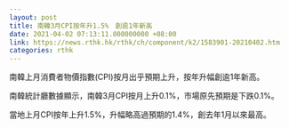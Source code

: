 ```yaml
---
layout: post
title: 南韓3月CPI按年升1.5%　創逾1年新高
date: 2021-04-02 07:13:11.000000000 +08:00
link: https://news.rthk.hk/rthk/ch/component/k2/1583901-20210402.htm
categories: rthk
---
```


南韓上月消費者物價指數(CPI)按月出乎預期上升，按年升幅創逾1年新高。

南韓統計廳數據顯示，南韓3月CPI按月上升0.1%，市場原先預期是下跌0.1%。

當地上月CPI按年上升1.5%，升幅略高過預期的1.4%，創去年1月以來最高。
